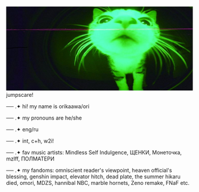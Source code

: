 ![boom](https://github.com/orikaawa/orikaawa/blob/main/cat.jfif)
jumpscare!

── .✦ hi! my name is orikaawa/ori

── .✦ my pronouns are he/she

── .✦ eng/ru

── .✦ int, c+h, w2i!

── .✦ fav music artists: Mindless Self Indulgence, ЩЕНКИ, Монеточка, mzlff, ПОЛМАТЕРИ

── .✦ my fandoms: omniscient reader's viewpoint, heaven official's blessing, genshin impact, elevator hitch, dead plate, the summer hikaru died, omori, MDZS, hannibal NBC, marble hornets, Zeno remake, FNaF etc.
<!--
**orikaawa/orikaawa** is a ✨ _special_ ✨ repository because its `README.md` (this file) appears on your GitHub profile.

-->
